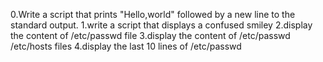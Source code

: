 0.Write a script that prints "Hello,world" followed by a new line to the standard output.
1.write a script that displays a confused smiley
2.display the content of /etc/passwd file
3.display the content of /etc/passwd /etc/hosts files
4.display the last 10 lines of /etc/passwd
